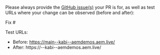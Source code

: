 Please always provide the [GitHub issue(s)](../issues) your PR is for, as well as test URLs where your change can be observed (before and after):

Fix #<gh-issue-id>

Test URLs:
- Before: https://main--kabi--aemdemos.aem.live/
- After: https://<branch>--kabi--aemdemos.aem.live/
